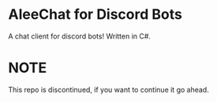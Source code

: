 # AleeChat for Discord Bots

A chat client for discord bots! Written in C#.

# NOTE

This repo is discontinued, if you want to continue it go ahead.
